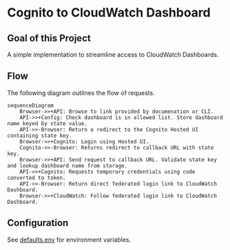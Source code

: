 Cognito to CloudWatch Dashboard
===============================

## Goal of this Project

A simple implementation to streamline access to CloudWatch Dashboards.

## Flow

The following diagram outlines the flow of requests.

```mermaid
sequenceDiagram
    Browser->>+API: Browse to link provided by documenation or CLI.
    API->>+Config: Check dashboard is in allowed list. Store dashboard name keyed by state value.
    API->>-Browser: Return a redirect to the Cognito Hosted UI containing state key.
    Browser->>+Cognito: Login using Hosted UI.
    Cognito->>-Browser: Returns redirect to callback URL with state key.
    Browser->>+API: Send request to callback URL. Validate state key and lookup dashboard name from storage.
    API->>+Cognito: Requests temporary credentials using code converted to token.
    API->>-Browser: Return direct federated login link to CloudWatch Dashboard.
    Browser->>+CloudWatch: Follow federated login link to CloudWatch Dashboard.
```

## Configuration

See [defaults.env](/defaults.env) for environment variables.
